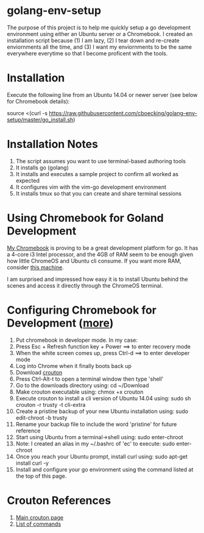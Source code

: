 # golang-env-setup

The purpose of this project is to help me quickly setup a go development environment using either an Ubuntu server or a Chromebook. I created an installation script because (1) I am lazy, (2) I tear down and re-create enviornments all the time, and (3) I want my enviornments to be the same everywhere everytime so that I become proficent with the tools. 

# Installation

Execute the following line from an Ubuntu 14.04 or newer server (see below for Chromebook details):

source <(curl -s https://raw.githubusercontent.com/cboecking/golang-env-setup/master/go_install.sh)

# Installation Notes

1. The script assumes you want to use terminal-based authoring tools
2. It installs go (golang)
3. It installs and executes a sample project to confirm all worked as expected
4. It configures vim with the vim-go development environment
5. It installs tmux so that you can create and share terminal sessions

# Using Chromebook for Goland Development

[My Chromebook](https://www.amazon.com/Toshiba-Chromebook-CB35-C3300-Backlit-Keyboard/dp/B015806LSQ/) is proving to be a great development platform for go. It has a 4-core i3 Intel processor, and the 4GB of RAM seem to be enough given how little ChromeOS and Ubuntu cli consume. If you want more RAM, consider [this machine](https://www.amazon.com/dp/B01F8NNY0G/ref=s9_acsd_bw_wf_a_GGLWFSCB_cdl_4).

I am surprised and impressed how easy it is to install Ubuntu behind the scenes and access it directly through the ChromeOS terminal.

# Configuring Chromebook for Development ([more](http://www.davebennett.tech/install-ubuntu-14-04-on-chromebook/))

1. Put chromebook in developer mode. In my case:
  2. Press Esc + Refresh function key + Power ==> to enter recovery mode
  3. When the white screen comes up, press Ctrl-d ==> to enter developer mode
4. Log into Chrome when it finally boots back up
5. Download [crouton](https://github.com/dnschneid/crouton)
6. Press Ctrl-Alt-t to open a terminal window then type 'shell'
7. Go to the downloads directory using: cd ~/Download
8. Make crouton executable using: chmox +x crouton
9. Execute crouton to install a cli version of Ubuntu 14.04 using: sudo sh crouton -r trusty -t cli-extra
10. Create a pristine backup of your new Ubuntu installation using: sudo edit-chroot -b trusty
11. Rename your backup file to include the word 'pristine' for future reference
11. Start using Ubuntu from a terminal->shell using: sudo enter-chroot
11. Note: I created an alias in my ~/.bashrc of 'ec' to execute: sudo enter-chroot
12. Once you reach your Ubuntu prompt, install curl using: sudo apt-get install curl -y
13. Install and configure your go environment using the command listed at the top of this page.

# Crouton References

1. [Main crouton page](https://github.com/dnschneid/crouton)
2. [List of commands](https://github.com/dnschneid/crouton/wiki/Crouton-Command-Cheat-Sheet)

